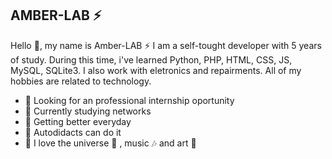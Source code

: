 ## AMBER-LAB :zap:

Hello :wave:, my name is Amber-LAB :zap: I am a self-tought developer with 5 years of study. During this time, i've learned Python, PHP, HTML, CSS, JS, MySQL, SQLite3. I also work with eletronics and repairments. All of my hobbies are related to technology.

- :telescope: Looking for an professional internship oportunity
- :microscope: Currently studying networks
- :muscle: Getting better everyday
- :speech_balloon: Autodidacts can do it
- :man: I love the universe :milky_way: , music :notes: and art :rainbow:
